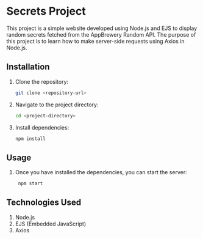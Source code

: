 # Secrets Project

This project is a simple website developed using Node.js and EJS to display random secrets fetched from the AppBrewery Random API. The purpose of this project is to learn how to make server-side requests using Axios in Node.js.

## Installation

1. Clone the repository:

    ```bash
    git clone <repository-url>
    ```

2. Navigate to the project directory:

    ```bash
    cd <project-directory>
    ```

3. Install dependencies:

    ```bash
    npm install
    ```

## Usage

1. Once you have installed the dependencies, you can start the server:

   ```bash
    npm start
    ```
   
## Technologies Used

1. Node.js
2. EJS (Embedded JavaScript)
3. Axios
